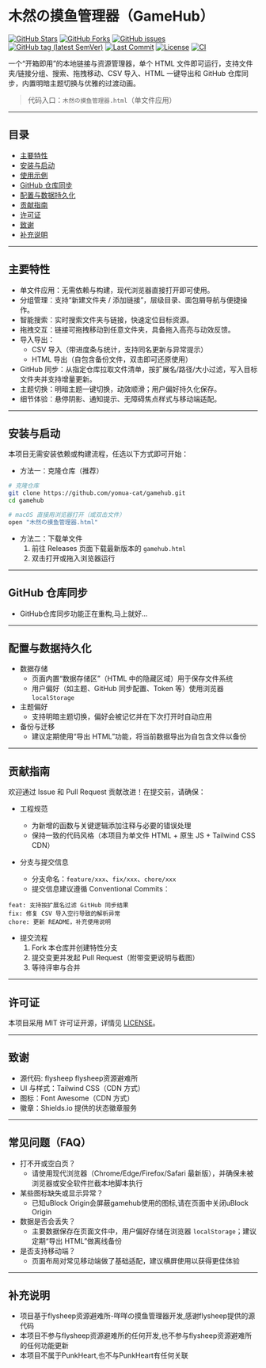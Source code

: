 # 木然の摸鱼管理器（GameHub）

[![GitHub Stars](https://img.shields.io/github/stars/yomua-cat/gamehub?style=flat-square)](https://github.com/yomua-cat/gamehub/stargazers) [![GitHub Forks](https://img.shields.io/github/forks/yomua-cat/gamehub?style=flat-square)](https://github.com/yomua-cat/gamehub/network/members) [![GitHub issues](https://img.shields.io/github/issues/yomua-cat/gamehub?style=flat-square)](https://github.com/yomua-cat/gamehub/issues) [![GitHub tag (latest SemVer)](https://img.shields.io/github/v/tag/yomua-cat/gamehub?label=version&sort=semver&style=flat-square)](https://github.com/yomua-cat/gamehub/tags) [![Last Commit](https://img.shields.io/github/last-commit/yomua-cat/gamehub?style=flat-square)](https://github.com/yomua-cat/gamehub/commits) [![License](https://img.shields.io/badge/license-MIT-blue.svg?style=flat-square)](LICENSE) [![CI](https://github.com/yomua-cat/gamehub/actions/workflows/ci.yml/badge.svg)](https://github.com/yomua-cat/gamehub/actions/workflows/ci.yml)

一个“开箱即用”的本地链接与资源管理器，单个 HTML 文件即可运行，支持文件夹/链接分组、搜索、拖拽移动、CSV 导入、HTML 一键导出和 GitHub 仓库同步，内置明暗主题切换与优雅的过渡动画。

> 代码入口：`木然の摸鱼管理器.html`（单文件应用）

---

## 目录
- [主要特性](#主要特性)
- [安装与启动](#安装与启动)
- [使用示例](#使用示例)
- [GitHub 仓库同步](#github-仓库同步)
- [配置与数据持久化](#配置与数据持久化)
- [贡献指南](#贡献指南)
- [许可证](#许可证)
- [致谢](#致谢)
- [补充说明](#补充说明)

---

## 主要特性
- 单文件应用：无需依赖与构建，现代浏览器直接打开即可使用。
- 分组管理：支持“新建文件夹 / 添加链接”，层级目录、面包屑导航与便捷操作。
- 智能搜索：实时搜索文件夹与链接，快速定位目标资源。
- 拖拽交互：链接可拖拽移动到任意文件夹，具备拖入高亮与动效反馈。
- 导入导出：
  - CSV 导入（带进度条与统计，支持同名更新与异常提示）
  - HTML 导出（自包含备份文件，双击即可还原使用）
- GitHub 同步：从指定仓库拉取文件清单，按扩展名/路径/大小过滤，写入目标文件夹并支持增量更新。
- 主题切换：明暗主题一键切换，动效顺滑；用户偏好持久化保存。
- 细节体验：悬停阴影、通知提示、无障碍焦点样式与移动端适配。

---

## 安装与启动
本项目无需安装依赖或构建流程，任选以下方式即可开始：

- 方法一：克隆仓库（推荐）
```bash
# 克隆仓库
git clone https://github.com/yomua-cat/gamehub.git
cd gamehub

# macOS 直接用浏览器打开（或双击文件）
open "木然の摸鱼管理器.html"
```

- 方法二：下载单文件
  1. 前往 Releases 页面下载最新版本的 `gamehub.html`
  2. 双击打开或拖入浏览器运行

---

## GitHub 仓库同步
- GitHub仓库同步功能正在重构,马上就好...
---

## 配置与数据持久化
- 数据存储
  - 页面内置“数据存储区”（HTML 中的隐藏区域）用于保存文件系统
  - 用户偏好（如主题、GitHub 同步配置、Token 等）使用浏览器 `localStorage`
- 主题偏好
  - 支持明暗主题切换，偏好会被记忆并在下次打开时自动应用
- 备份与迁移
  - 建议定期使用“导出 HTML”功能，将当前数据导出为自包含文件以备份

---

## 贡献指南
欢迎通过 Issue 和 Pull Request 贡献改进！在提交前，请确保：

- 工程规范
  - 为新增的函数与关键逻辑添加注释与必要的错误处理
  - 保持一致的代码风格（本项目为单文件 HTML + 原生 JS + Tailwind CSS CDN）

- 分支与提交信息
  - 分支命名：`feature/xxx`、`fix/xxx`、`chore/xxx`
  - 提交信息建议遵循 Conventional Commits：

```text
feat: 支持按扩展名过滤 GitHub 同步结果
fix: 修复 CSV 导入空行导致的解析异常
chore: 更新 README，补充使用说明
```

- 提交流程
  1. Fork 本仓库并创建特性分支
  2. 提交变更并发起 Pull Request（附带变更说明与截图）
  3. 等待评审与合并

---

## 许可证
本项目采用 MIT 许可证开源，详情见 [LICENSE](LICENSE)。

---

## 致谢
- 源代码: flysheep flysheep资源避难所
- UI 与样式：Tailwind CSS（CDN 方式）
- 图标：Font Awesome（CDN 方式）
- 徽章：Shields.io 提供的状态徽章服务

---

## 常见问题（FAQ）
- 打不开或空白页？
  - 请使用现代浏览器（Chrome/Edge/Firefox/Safari 最新版），并确保未被浏览器或安全软件拦截本地脚本执行
- 某些图标缺失或显示异常？
  - 已知uBlock Origin会屏蔽gamehub使用的图标,请在页面中关闭uBlock Origin
- 数据是否会丢失？
  - 主要数据保存在页面文件中，用户偏好存储在浏览器 `localStorage`；建议定期“导出 HTML”做离线备份
- 是否支持移动端？
  - 页面布局对常见移动端做了基础适配，建议横屏使用以获得更佳体验

---

## 补充说明
- 项目基于flysheep资源避难所-咩咩の摸鱼管理器开发,感谢flysheep提供的源代码
- 本项目不参与flysheep资源避难所的任何开发,也不参与flysheep资源避难所的任何功能更新
- 本项目不属于PunkHeart,也不与PunkHeart有任何关联
